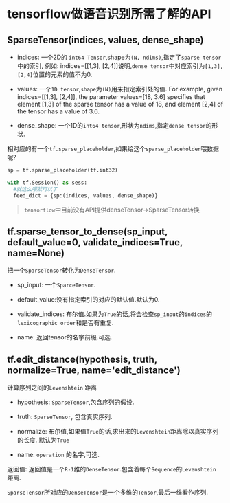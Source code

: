 # tensorflow做语音识别所需了解的API

## SparseTensor(indices, values, dense_shape)
- indices: 一个2D的 `int64 Tensor`,shape为`(N, ndims)`,指定了`sparse tensor`中的索引, 例如: indices=[[1,3], [2,4]]说明,`dense tensor`中对应索引为`[1,3], [2,4]`位置的元素的值不为0.

- values: 一个`1D tensor`,`shape`为`(N)`用来指定索引处的值. For example, given indices=[[1,3], [2,4]], the parameter values=[18, 3.6] specifies that element [1,3] of the sparse tensor has a value of 18, and element [2,4] of the tensor has a value of 3.6.

- dense_shape: 一个1D的`int64 tensor`,形状为`ndims`,指定`dense tensor`的形状.

相对应的有一个`tf.sparse_placeholder`,如果给这个`sparse_placeholder`喂数据呢?
```python
sp = tf.sparse_placeholder(tf.int32)

with tf.Session() as sess:
  #就这么喂就可以了
  feed_dict = {sp:(indices, values, dense_shape)}

```
> `tensorflow`中目前没有API提供denseTensor->SparseTensor转换

## tf.sparse_tensor_to_dense(sp_input, default_value=0, validate_indices=True, name=None)
把一个`SparseTensor`转化为`DenseTensor`.
- sp_input: 一个`SparceTensor`.

- default_value:没有指定索引的对应的默认值.默认为0.

- validate_indices: 布尔值.如果为`True`的话,将会检查`sp_input`的`indices`的`lexicographic order`和是否有重复.

- name: 返回tensor的名字前缀.可选.

## tf.edit_distance(hypothesis, truth, normalize=True, name='edit_distance')

计算序列之间的`Levenshtein` 距离

- hypothesis: `SparseTensor`,包含序列的假设.

- truth: `SparseTensor`, 包含真实序列.

- normalize: 布尔值,如果值`True`的话,求出来的`Levenshtein`距离除以真实序列的长度. 默认为`True`

- name: `operation` 的名字,可选.

返回值:
返回值是一个`R-1`维的`DenseTensor`.包含着每个`Sequence`的`Levenshtein` 距离.

`SparseTensor`所对应的`DenseTensor`是一个多维的`Tensor`,最后一维看作序列.

